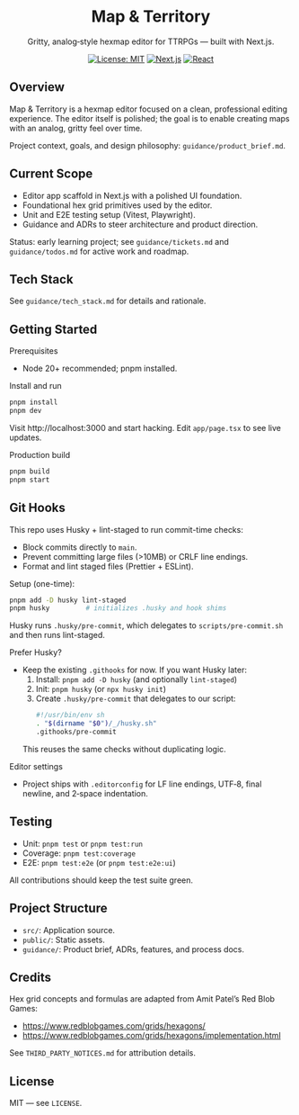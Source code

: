 <div align="center">

# Map & Territory

Gritty, analog‑style hexmap editor for TTRPGs — built with Next.js.

[![License: MIT](https://img.shields.io/badge/License-MIT-green.svg)](LICENSE)
[![Next.js](https://img.shields.io/badge/Next.js-15-black)](https://nextjs.org)
[![React](https://img.shields.io/badge/React-19-61dafb)](https://react.dev)

<!-- Screenshot/preview: add an image or GIF here when available -->
<!-- <img src="./docs/preview.png" alt="Map & Territory preview" width="800"/> -->

</div>

## Overview

Map & Territory is a hexmap editor focused on a clean, professional editing experience. The editor itself is polished; the goal is to enable creating maps with an analog, gritty feel over time.

Project context, goals, and design philosophy: `guidance/product_brief.md`.

## Current Scope

- Editor app scaffold in Next.js with a polished UI foundation.
- Foundational hex grid primitives used by the editor.
- Unit and E2E testing setup (Vitest, Playwright).
- Guidance and ADRs to steer architecture and product direction.

Status: early learning project; see `guidance/tickets.md` and `guidance/todos.md` for active work and roadmap.

## Tech Stack

See `guidance/tech_stack.md` for details and rationale.

## Getting Started

Prerequisites
- Node 20+ recommended; pnpm installed.

Install and run
```bash
pnpm install
pnpm dev
```
Visit http://localhost:3000 and start hacking. Edit `app/page.tsx` to see live updates.

Production build
```bash
pnpm build
pnpm start
```

## Git Hooks

This repo uses Husky + lint-staged to run commit-time checks:
- Block commits directly to `main`.
- Prevent committing large files (>10MB) or CRLF line endings.
- Format and lint staged files (Prettier + ESLint).

Setup (one-time):
```bash
pnpm add -D husky lint-staged
pnpm husky         # initializes .husky and hook shims
```

Husky runs `.husky/pre-commit`, which delegates to `scripts/pre-commit.sh` and then runs lint-staged.

Prefer Husky?
- Keep the existing `.githooks` for now. If you want Husky later:
  1) Install: `pnpm add -D husky` (and optionally `lint-staged`)
  2) Init: `pnpm husky` (or `npx husky init`)
  3) Create `.husky/pre-commit` that delegates to our script:
     ```sh
     #!/usr/bin/env sh
     . "$(dirname "$0")/_/husky.sh"
     .githooks/pre-commit
     ```
  This reuses the same checks without duplicating logic.

Editor settings
- Project ships with `.editorconfig` for LF line endings, UTF‑8, final newline, and 2‑space indentation.

## Testing

- Unit: `pnpm test` or `pnpm test:run`
- Coverage: `pnpm test:coverage`
- E2E: `pnpm test:e2e` (or `pnpm test:e2e:ui`)

All contributions should keep the test suite green.

## Project Structure

- `src/`: Application source.
- `public/`: Static assets.
- `guidance/`: Product brief, ADRs, features, and process docs.

## Credits

Hex grid concepts and formulas are adapted from Amit Patel’s Red Blob Games:
- https://www.redblobgames.com/grids/hexagons/
- https://www.redblobgames.com/grids/hexagons/implementation.html

See `THIRD_PARTY_NOTICES.md` for attribution details.

## License

MIT — see `LICENSE`.
